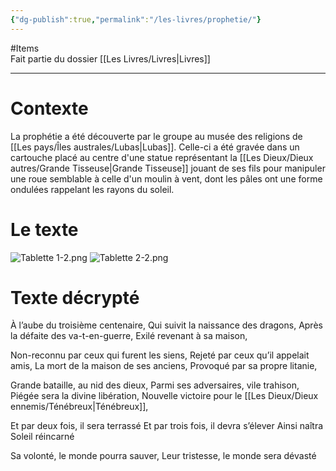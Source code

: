 ```yaml
---
{"dg-publish":true,"permalink":"/les-livres/prophetie/"}
---
```


#Items  
Fait partie du dossier [[Les Livres/Livres\|Livres]]

-------
# Contexte
La prophétie a été découverte par le groupe au musée des religions de [[Les pays/Îles australes/Lubas\|Lubas]]. Celle-ci a été gravée dans un cartouche placé au centre d'une statue représentant la [[Les Dieux/Dieux autres/Grande Tisseuse\|Grande Tisseuse]] jouant de ses fils pour manipuler une roue semblable à celle d'un moulin à vent, dont les pâles ont une forme ondulées rappelant les rayons du soleil.
# Le texte
![Tablette 1-2.png](/img/user/_Images/Tablette%201-2.png)
![Tablette 2-2.png](/img/user/_Images/Tablette%202-2.png)
# Texte décrypté
À l’aube du troisième centenaire,
Qui suivit la naissance des dragons,
Après la défaite des va-t-en-guerre,
Exilé revenant à sa maison,

Non-reconnu par ceux qui furent les siens,
Rejeté par ceux qu’il appelait amis,
La mort de la maison de ses anciens,
Provoqué par sa propre litanie,

Grande bataille, au nid des dieux,
Parmi ses adversaires, vile trahison,
Piégée sera la divine libération,
Nouvelle victoire pour le [[Les Dieux/Dieux ennemis/Ténébreux\|Ténébreux]],

Et par deux fois, il sera terrassé
Et par trois fois, il devra s’élever
Ainsi naîtra Soleil réincarné

Sa volonté, le monde pourra sauver,
Leur tristesse, le monde sera dévasté
